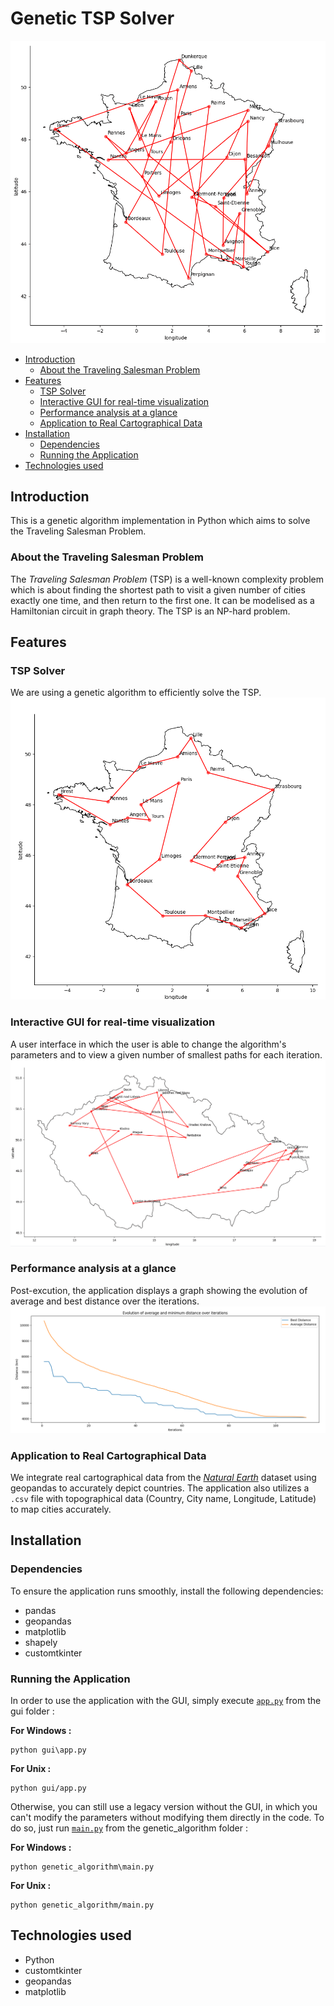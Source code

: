 # Genetic TSP Solver<!-- omit from toc -->
![Gif of an execution with the maximum amount of cities in France](assets\France_max_running.gif "Gif of an execution with France, 36 cities, 0.005 mutation rate and 1 000 population size")

- [Introduction](#introduction)
  - [About the Traveling Salesman Problem](#about-the-traveling-salesman-problem)
- [Features](#features)
  - [TSP Solver](#tsp-solver)
  - [Interactive GUI for real-time visualization](#interactive-gui-for-real-time-visualization)
  - [Performance analysis at a glance](#performance-analysis-at-a-glance)
  - [Application to Real Cartographical Data](#application-to-real-cartographical-data)
- [Installation](#installation)
  - [Dependencies](#dependencies)
  - [Running the Application](#running-the-application)
- [Technologies used](#technologies-used)

## Introduction 
This is a genetic algorithm implementation in Python which aims to solve the Traveling Salesman Problem. 

### About the Traveling Salesman Problem
The *Traveling Salesman Problem* (TSP) is a well-known complexity problem which is about finding the shortest path to visit a given number of cities exactly one time, and then return to the first one. It can be modelised as a Hamiltonian circuit in graph theory. 
The TSP is an NP-hard problem.

## Features
### TSP Solver
We are using a genetic algorithm to efficiently solve the TSP.
![Screenshot of an execution](assets/France_example_screenshot.png "Screenshot of an execution with default parameters")

### Interactive GUI for real-time visualization
A user interface in which the user is able to change the algorithm's parameters and to view a given number of smallest paths for each iteration. 
![Gif of an execution](assets\Czechia_running.gif "Gif of an execution with Czechia, 25 cities, 0.005 mutation rate and 1 000 population size")

### Performance analysis at a glance
Post-excution, the application displays a graph showing the evolution of average and best distance over the iterations.
![Screenshot of the results of the default France execution](assets/France_results_screenshot.png "Screenshot of the results of the default France execution")

### Application to Real Cartographical Data
We integrate real cartographical data from the [*Natural Earth*](https://www.naturalearthdata.com/downloads/10m-cultural-vectors/10m-admin-0-countries/) dataset using geopandas to accurately depict countries. The application also utilizes a `.csv` file with topographical data (Country, City name, Longitude, Latitude) to map cities accurately.

## Installation 
### Dependencies
To ensure the application runs smoothly, install the following dependencies:
- pandas
- geopandas
- matplotlib
- shapely
- customtkinter
  
### Running the Application
In order to use the application with the GUI, simply execute [`app.py`](gui/app.py) from the gui folder :

**For Windows :** 
```
python gui\app.py
```
**For Unix :**
```
python gui/app.py
```

Otherwise, you can still use a legacy version without the GUI, in which you can't modify the parameters without modifying them directly in the code. 
To do so, just run [`main.py`](genetic_algorithm/main.py) from the genetic_algorithm folder :

**For Windows :** 
```
python genetic_algorithm\main.py
```
**For Unix :**
```
python genetic_algorithm/main.py
```

## Technologies used
- Python
- customtkinter
- geopandas
- matplotlib

